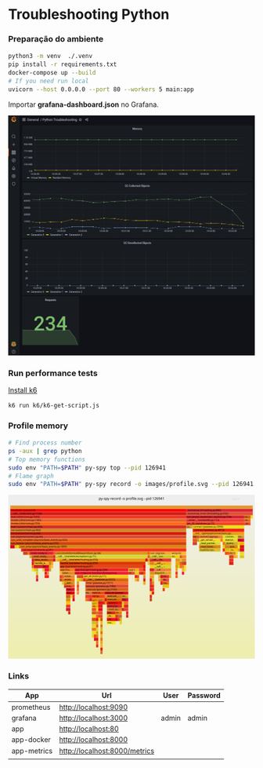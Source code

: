 # Troubleshooting Python

### Preparação do ambiente

```sh
python3 -m venv  ./.venv
pip install -r requirements.txt
docker-compose up --build
# If you need run local
uvicorn --host 0.0.0.0 --port 80 --workers 5 main:app
```

Importar **grafana-dashboard.json** no Grafana.

![image](images/grafana.png)

### Run performance tests

[Install k6](https://k6.io/docs/getting-started/installation/)

```sh
k6 run k6/k6-get-script.js
```

### Profile memory

```sh
# Find process number
ps -aux | grep python
# Top memory functions
sudo env "PATH=$PATH" py-spy top --pid 126941
# Flame graph
sudo env "PATH=$PATH" py-spy record -o images/profile.svg --pid 126941
```

![image](images/profile.svg)

### Links

| App         | Url                           | User  | Password |
|-------------|-------------------------------|-------|----------|
| prometheus  | <http://localhost:9090>         |       |          |
| grafana     | <http://localhost:3000>         | admin | admin    |
| app         | <http://localhost:80>           |       |          |
| app-docker  | <http://localhost:8000>         |       |          |
| app-metrics | <http://localhost:8000/metrics> |       |          |
|             |                               |       |          |
